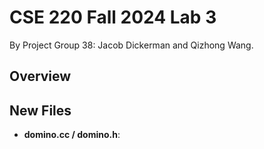 # CSE 220 Fall 2024 Lab 3
By Project Group 38: Jacob Dickerman and Qizhong Wang.  

## Overview

## New Files

- **domino.cc / domino.h**: 


